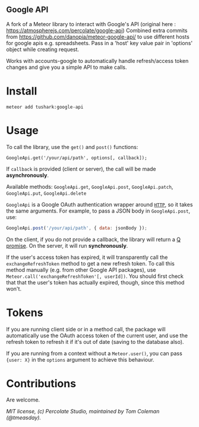 Google API
----------

A fork of a Meteor library to interact with Google's API (original here : https://atmospherejs.com/percolate/google-api)
Combined extra commits from https://github.com/danopia/meteor-google-api/ to use different hosts for google apis e.g. spreadsheets.
Pass in a 'host' key value pair in 'options' object while creating request.

Works with accounts-google to automatically handle refresh/access token changes and give you a simple API to make calls.

# Install

```
meteor add tushark:google-api
```

# Usage

To call the library, use the `get()` and `post()` functions:

```
GoogleApi.get('/your/api/path', options[, callback]);
```

If `callback` is provided (client or server), the call will be made **asynchronously**.

Available methods: `GoogleApi.get`, `GoogleApi.post`, `GoogleApi.patch`, `GoogleApi.put`, `GoogleApi.delete`

`GoogleApi` is a Google OAuth authentication wrapper around [`HTTP`](http://docs.meteor.com/#/full/http), so it takes the same arguments. For example, to pass a JSON body in `GoogleApi.post`, use:

````javascript
GoogleApi.post('/your/api/path', { data: jsonBody });
````

On the client, if you do not provide a callback, the library will return a [Q promise](https://github.com/kriskowal/q). On the server, it will run **synchronously**.

If the user's access token has expired, it will transparently call the `exchangeRefreshToken` method to get a new refresh token. To call this method manually (e.g. from other Google API packages), use `Meteor.call('exchangeRefreshToken'[, userId])`. You should first check that that the user's token has actually expired, though, since this method won't.

# Tokens

If you are running client side or in a method call, the package will automatically use the OAuth access token of the current user, and use the refresh token to refresh it if it's out of date (saving to the database also).

If you are running from a context without a `Meteor.user()`, you can pass `{user: X}` in the `options` argument to achieve this behaviour.

# Contributions

Are welcome.

*MIT license, (c) Percolate Studio, maintained by Tom Coleman (@tmeasday).*
